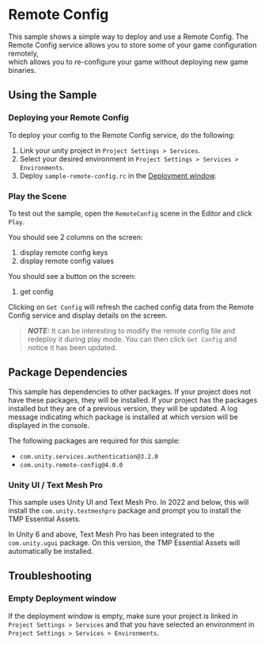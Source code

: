 # Remote Config

This sample shows a simple way to deploy and use a Remote Config.
The Remote Config service allows you to store some of your game configuration remotely,  
which allows you to re-configure your game without deploying new game binaries.

## Using the Sample

### Deploying your Remote Config

To deploy your config to the Remote Config service, do the following:

1. Link your unity project in `Project Settings > Services`.
2. Select your desired environment in `Project Settings > Services > Environments`.
3. Deploy `sample-remote-config.rc` in the [Deployment window](https://docs.unity3d.com/Packages/com.unity.services.deployment@1.2/manual/deployment_window.html).

### Play the Scene

To test out the sample, open the `RemoteConfig` scene in the Editor and click `Play`.

You should see 2 columns on the screen:
1. display remote config keys
2. display remote config values

You should see a button on the screen:
1. get config

Clicking on `Get Config` will refresh the cached config data from the Remote Config service and display details on the screen.

> **_NOTE:_**  It can be interesting to modify the remote config file and redeploy it during play mode. You can then click
> `Get Config` and notice it has been updated.

## Package Dependencies

This sample has dependencies to other packages.
If your project does not have these packages, they will be installed.
If your project has the packages installed but they are of a previous version, they will be updated.
A log message indicating which package is installed at which version will be displayed in the console.

The following packages are required for this sample:
- `com.unity.services.authentication@3.2.0`
- `com.unity.remote-config@4.0.0`

### Unity UI / Text Mesh Pro

This sample uses Unity UI and Text Mesh Pro. In 2022 and below, this will install the `com.unity.textmeshpro` package and prompt you to install the TMP Essential Assets.

In Unity 6 and above, Text Mesh Pro has been integrated to the `com.unity.ugui` package. On this version, the TMP Essential Assets will automatically be installed.

## Troubleshooting

### Empty Deployment window

If the deployment window is empty, make sure your project is linked in `Project Settings > Services` and that you have selected an environment in `Project Settings > Services > Environments`.
